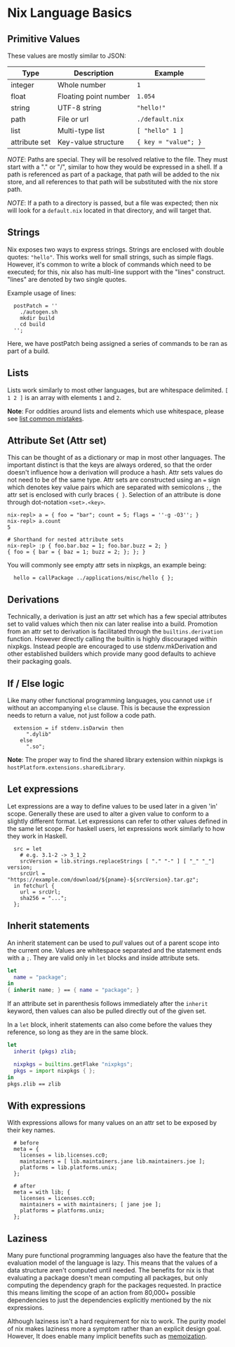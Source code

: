 # Nix Language Basics

## Primitive Values

These values are mostly similar to JSON:

| Type          | Description              | Example
|---------------|--------------------------|----------------------|
| integer       | Whole number             | `1`                  |
| float         | Floating point number    | `1.054`              |
| string        | UTF-8 string             | `"hello!"`           |
| path          | File or url              | `./default.nix`      |
| list          | Multi-type list          | `[ "hello" 1 ]`      |
| attribute set | Key-value structure      | `{ key = "value"; }` |

*NOTE*: Paths are special. They will be resolved relative to the file.
They must start with a "." or "/", similar to how they would be expressed in a shell.
If a path is referenced as part of a package, that path will be added to the
nix store, and all references to that path will be substituted with the nix store path.

*NOTE*: If a path to a directory is passed, but a file was expected; then nix will look
for a `default.nix` located in that directory, and will target that.

## Strings

Nix exposes two ways to express strings. Strings are enclosed with double quotes: `"hello"`.
This works well for small strings, such as simple flags. However, it's common to write a
block of commands which need to be executed; for this, nix also has multi-line support with
the "lines" construct. "lines" are denoted by two single quotes.

Example usage of lines:
```
  postPatch = ''
    ./autogen.sh
    mkdir build
    cd build
  '';
```

Here, we have postPatch being assigned a series of commands to be ran as part of a build.


## Lists

Lists work similarly to most other languages, but are whitespace delimited. `[ 1 2 ]` is an
array with elements `1` and `2`.

**Note**: For oddities around lists and elements which use whitespace, please see [list common mistakes](./ch05-05-common-mistakes.html#lists).

## Attribute Set (Attr set)

This can be thought of as a dictionary or map in most other languages. The important distinct is that the
keys are always ordered, so that the order doesn't influence how a derivation will produce a hash. Attr sets
values do not need to be of the same type. Attr sets are constructed using an `=` sign which denotes key value
pairs which are separated with semicolons `;`, the attr set is enclosed with curly braces `{ }`. Selection
of an attribute is done through dot-notation `<set>.<key>`.

```
nix-repl> a = { foo = "bar"; count = 5; flags = ''-g -O3''; }
nix-repl> a.count
5

# Shorthand for nested attribute sets
nix-repl> :p { foo.bar.baz = 1; foo.bar.buzz = 2; }
{ foo = { bar = { baz = 1; buzz = 2; }; }; }
```

You will commonly see empty attr sets in nixpkgs, an example being:
```
  hello = callPackage ../applications/misc/hello { };
```

## Derivations

Technically, a derivation is just an attr set which has a few special attributes
set to valid values which then nix can later realise into a build. Promotion
from an attr set to derivation is facilitated through the `builtins.derivation`
function. However directly calling the builtin is highly discouraged within
nixpkgs. Instead people are encouraged to use stdenv.mkDerivation and other
established builders which provide many good defaults to achieve their packaging goals.

## If / Else logic

Like many other functional programming languages, you cannot
use `if` without an accompanying `else` clause. This is because
the expression needs to return a value, not just follow a code
path.

```
  extension = if stdenv.isDarwin then
      ".dylib"
    else
      ".so";
```

**Note**: The proper way to find the shared library extension
within nixpkgs is `hostPlatform.extensions.sharedLibrary`.

## Let expressions

Let expressions are a way to define values to be used later in a given 'in' scope.
Generally these are used to alter a given value to conform to a
slightly different format. Let expressions can refer
to other values defined in the same let scope. For haskell users,
let expressions work similarly to how they work in Haskell.

```
  src = let
    # e.g. 3.1-2 -> 3_1_2
    srcVersion = lib.strings.replaceStrings [ "." "-" ] [ "_" "_"] version;
    srcUrl = "https://example.com/download/${pname}-${srcVersion}.tar.gz";
  in fetchurl {
    url = srcUrl;
    sha256 = "...";
  };
```

## Inherit statements

An inherit statement can be used to _pull_ values out of a parent scope
into the current one. Values are whitespace separated and the statement
ends with a `;`. They are valid only in `let` blocks and inside
attribute sets.

```nix
let
  name = "package";
in
{ inherit name; } == { name = "package"; }
```

If an attribute set in parenthesis follows immediately after the `inherit`
keyword, then values can also be pulled directly out of the given set.

In a `let` block, inherit statements can also come before the values they
reference, so long as they are in the same block.

```nix
let
  inherit (pkgs) zlib;

  nixpkgs = builtins.getFlake "nixpkgs";
  pkgs = import nixpkgs { };
in
pkgs.zlib == zlib
```
  
## With expressions

With expressions allows for many values on an attr set to be
exposed by their key names.

```
  # before
  meta = {
    licenses = lib.licenses.cc0;
    maintainers = [ lib.maintainers.jane lib.maintainers.joe ];
    platforms = lib.platforms.unix;
  };
```

```
  # after
  meta = with lib; {
    licenses = licenses.cc0;
    maintainers = with maintainers; [ jane joe ];
    platforms = platforms.unix;
  };
```

## Laziness

Many pure functional programming languages also have the feature that the
evaluation model of the language is lazy. This means that the values
of a data structure aren't computed until needed.
The benefits for nix is that evaluating a package doesn't mean computing
all packages, but only computing the dependency graph for the packages
requested. In practice this means limiting the scope of an action from
80,000+ possible dependencies to just the dependencies explicitly mentioned
by the nix expressions.

Although laziness isn't a hard requirement for nix to work. The purity
model of nix makes laziness more a symptom rather than an explicit design goal.
However, It does enable many implicit benefits such as [memoization](https://en.wikipedia.org/wiki/Memoization).

